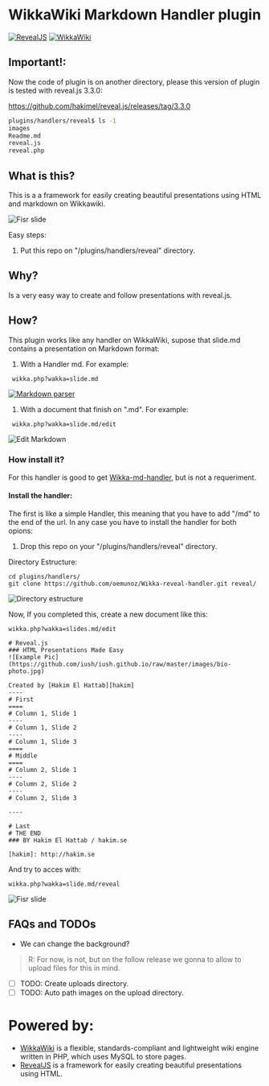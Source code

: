 # WikkaWiki Markdown Handler plugin
[![RevealJS](https://github.com/oemunoz/Wikka-reveal-handler/raw/master/images/Revealjs.jpg)](https://github.com/hakimel/reveal.js/)
[![WikkaWiki](https://github.com/oemunoz/Wikka-reveal-handler/raw/master/images/wizard.gif)](http://wikkawiki.org/HomePage)

## Important!:

Now the code of plugin is on another directory, please this version of plugin is tested with reveal.js 3.3.0:

https://github.com/hakimel/reveal.js/releases/tag/3.3.0

```bash
plugins/handlers/reveal$ ls -1
images
Readme.md
reveal.js
reveal.php
```

## What is this?
This is a a framework for easily creating beautiful presentations using HTML and markdown on Wikkawiki.

![Fisr slide](https://github.com/oemunoz/Wikka-reveal-handler/raw/master/images/reveal_fist.png)

Easy steps:

1. Put this repo on "/plugins/handlers/reveal" directory.

## Why?
Is a very easy way to create and follow presentations with reveal.js.

## How?
This plugin works like any handler on WikkaWiki, supose that slide.md contains a presentation on Markdown format:

1. With a Handler md.
For example:
```
 wikka.php?wakka=slide.md
```
[![Markdown parser](https://github.com/oemunoz/Wikka-reveal-handler/raw/master/images/mmymdoc_parser.png)](https://github.com/oemunoz/Wikka-md-handler)

1. With a document that finish on ".md".
For example:
```
 wikka.php?wakka=slide.md/edit
```

![Edit Markdown](https://github.com/oemunoz/Wikka-reveal-handler/raw/master/images/reveal_markdown.png)

### How install it?
For this handler is good to get [Wikka-md-handler](https://github.com/oemunoz/Wikka-md-handler), but is not a requeriment.

#### Install the handler:
The first is like a simple Handler, this meaning that you have to add "/md" to the end of the url. In any case you have to install the handler for both opions:

1. Drop this repo on your "/plugins/handlers/reveal" directory.

Directory Estructure:

```language-bash
cd plugins/handlers/
git clone https://github.com/oemunoz/Wikka-reveal-handler.git reveal/
```

![Directory estructure](https://github.com/oemunoz/Wikka-reveal-handler/raw/master/images/paths.png)

Now, If you completed this, create a new document like this:

~~~~
wikka.php?wakka=slides.md/edit
~~~~

~~~~language-markdown
# Reveal.js
### HTML Presentations Made Easy
![Example Pic](https://github.com/iush/iush.github.io/raw/master/images/bio-photo.jpg)

Created by [Hakim El Hattab][hakim]
----
# First
====
# Column 1, Slide 1
----
# Column 1, Slide 2
----
# Column 1, Slide 3
====
# Middle
====
# Column 2, Slide 1
----
# Column 2, Slide 2
----
# Column 2, Slide 3

----

# Last
# THE END
### BY Hakim El Hattab / hakim.se

[hakim]: http://hakim.se
~~~~

And try to acces with:
~~~~
wikka.php?wakka=slide.md/reveal
~~~~

![Fisr slide](https://github.com/oemunoz/Wikka-reveal-handler/raw/master/images/reveal_fist.png)

## FAQs and TODOs

- We can change the background?

> R: For now, is not, but on the follow release we gonna to allow to upload files for this in mind.

- [ ] TODO: Create uploads directory.
- [ ] TODO: Auto path images on the upload directory.

# Powered by:
- [WikkaWiki](http://wikkawiki.org/HomePage) is a flexible, standards-compliant and lightweight wiki engine written in PHP, which uses MySQL to store pages.
- [RevealJS](https://github.com/hakimel/reveal.js/) is a framework for easily creating beautiful presentations using HTML.

